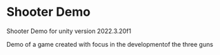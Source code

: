 <h1>Shooter Demo</h1>
Shooter Demo for unity version 2022.3.20f1
<p>Demo of a game created with focus in the developmentof the three guns </p>
